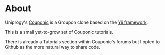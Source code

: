 # Аbout

Uniprogy's [Couponic](http://www.uniprogy.com) is a Groupon clone based on the [Yii framework](http://www.yiiframework.com).

This is a small yet-to-grow set of Couponic tutorials.

There is already a Tutorials section within Couponic's forums but I opted to Github
as the more natural way to share code.
